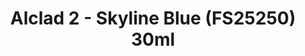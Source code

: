 ---
layout: product
title: "Alclad 2 - Skyline Blue (FS25250) 30ml"
price: "TBA" 
desc: "Metalizer boja"
img_path: "/assets/img/ALCE615.jpg"
brand: "N/A"
available: false
special_offer: false
new: false
soon: false
cat: "040000"
subcat: "040300"
subsubcat: "0N/A"
sifra: "ALCE615"
popular: false
---